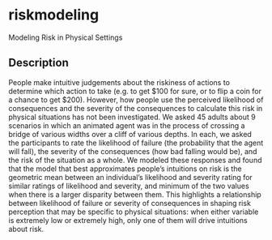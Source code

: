 # riskmodeling
Modeling Risk in Physical Settings

## Description
People make intuitive judgements about the riskiness of actions to determine which action to take (e.g. to get $100 for sure, or to flip a coin for a chance to get $200). However, how people use the perceived likelihood of consequences and the severity of the consequences to calculate this risk in physical situations has not been investigated. We asked 45 adults about 9 scenarios in which an animated agent was in the process of crossing a bridge of various widths over a cliff of various depths. In each, we asked the participants to rate the likelihood of failure (the probability that the agent will fall), the severity of the consequences (how bad falling would be), and the risk of the situation as a whole. We modeled these responses and found that the model that best approximates people’s intuitions on risk is the geometric mean between an individual’s likelihood and severity rating for similar ratings of likelihood and severity, and minimum of the two values when there is a larger disparity between them. This highlights a relationship between likelihood of failure or severity of consequences in shaping risk perception that may be specific to physical situations: when either variable is extremely low or extremely high, only one of them will drive intuitions about risk.
